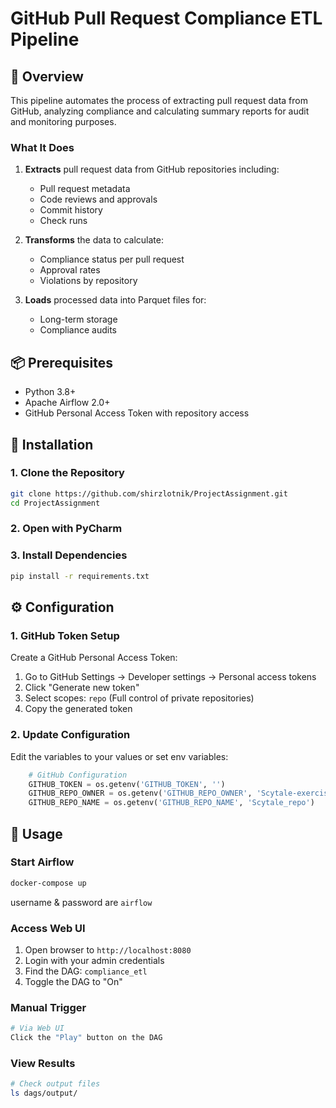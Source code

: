 # GitHub Pull Request Compliance ETL Pipeline

## 🎯 Overview

This pipeline automates the process of extracting pull request data from GitHub, analyzing compliance and calculating summary reports for audit and monitoring purposes.

### What It Does

1. **Extracts** pull request data from GitHub repositories including:
   - Pull request metadata
   - Code reviews and approvals
   - Commit history
   - Check runs

2. **Transforms** the data to calculate:
   - Compliance status per pull request
   - Approval rates
   - Violations by repository

3. **Loads** processed data into Parquet files for:
   - Long-term storage
   - Compliance audits

## 📦 Prerequisites

- Python 3.8+
- Apache Airflow 2.0+
- GitHub Personal Access Token with repository access

## 🚀 Installation

### 1. Clone the Repository

```bash
git clone https://github.com/shirzlotnik/ProjectAssignment.git
cd ProjectAssignment
```

### 2. Open with PyCharm


### 3. Install Dependencies

```bash
pip install -r requirements.txt
```


## ⚙️ Configuration

### 1. GitHub Token Setup

Create a GitHub Personal Access Token:

1. Go to GitHub Settings → Developer settings → Personal access tokens
2. Click "Generate new token"
3. Select scopes: `repo` (Full control of private repositories)
4. Copy the generated token

### 2. Update Configuration

Edit the variables to your values or set env variables:

```python
    # GitHub Configuration
    GITHUB_TOKEN = os.getenv('GITHUB_TOKEN', '')
    GITHUB_REPO_OWNER = os.getenv('GITHUB_REPO_OWNER', 'Scytale-exercise')
    GITHUB_REPO_NAME = os.getenv('GITHUB_REPO_NAME', 'Scytale_repo')
```

## 📖 Usage

### Start Airflow

```bash
docker-compose up
```
username & password are `airflow`

### Access Web UI

1. Open browser to `http://localhost:8080`
2. Login with your admin credentials
3. Find the DAG: `compliance_etl`
4. Toggle the DAG to "On"

### Manual Trigger

```bash
# Via Web UI
Click the "Play" button on the DAG
```

### View Results

```bash
# Check output files
ls dags/output/

```
